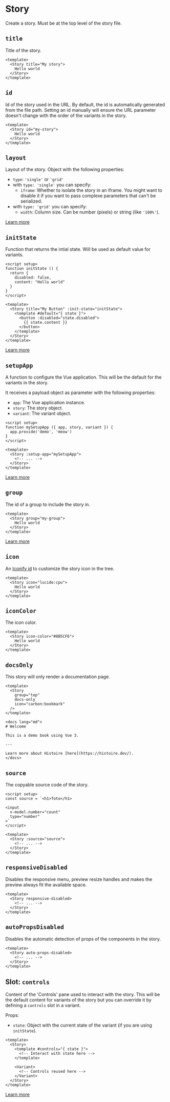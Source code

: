 # Story

Create a story. Must be at the top level of the story file.

## `title`

Title of the story.

```vue
<template>
  <Story title="My story">
    Hello world
  </Story>
</template>
```

## `id`

Id of the story used in the URL. By default, the id is automatically generated from the file path. Setting an id manually will ensure the URL parameter doesn't change with the order of the variants in the story.

```vue
<template>
  <Story id="my-story">
    Hello world
  </Story>
</template>
```

## `layout`

Layout of the story. Object with the following properties:
  - `type`: `'single'` or `'grid'`
  - with `type: 'single'` you can specify:
    - `iframe`: Whether to isolate the story in an iframe. You might want to disable it if you want to pass complexe parameters that can't be serialized.
  - with `type: 'grid'` you can specify:
    - `width`: Column size. Can be number (pixels) or string (like `'100%'`).

[Learn more](../../guide/vue3/stories.md#layout)

## `initState`

Function that returns the intial state. Will be used as default value for variants.

```vue
<script setup>
function initState () {
  return {
    disabled: false,
    content: "Hello world"
  }
}
</script>

<template>
  <Story title="My Button" :init-state="initState">
    <template #default="{ state }">
      <button :disabled="state.disabled">
        {{ state.content }}
      </button>
    </template>
  </Story>
</template>
```

[Learn more](../../guide/vue3/controls.md#init-state)

## `setupApp`

A function to configure the Vue application. This will be the default for the variants in the story.

It receives a payload object as parameter with the following properties:

- `app`: The Vue application instance.
- `story`: The story object.
- `variant`: The variant object.

```vue
<script setup>
function mySetupApp ({ app, story, variant }) {
  app.provide('demo', 'meow')
}
</script>

<template>
  <Story :setup-app="mySetupApp">
    <!-- ... -->
  </Story>
</template>
```

[Learn more](../../guide/vue3/app-setup.md#local-setup)

## `group`

The id of a group to include the story in.

```vue
<template>
  <Story group="my-group">
    Hello world
  </Story>
</template>
```

[Learn more](../../guide/vue3/hierarchy.md#groups)

## `icon`

An [Iconify id](https://icones.js.org/) to customize the story icon in the tree.

```vue
<template>
  <Story icon="lucide:cpu">
    Hello world
  </Story>
</template>
```

## `iconColor`

The icon color.

```vue
<template>
  <Story icon-color="#8B5CF6">
    Hello world
  </Story>
</template>
```

## `docsOnly`

This story will only render a documentation page.

```vue
<template>
  <Story
    group="top"
    docs-only
    icon="carbon:bookmark"
  />
</template>

<docs lang="md">
# Welcome

This is a demo book using Vue 3.

---

Learn more about Histoire [here](https://histoire.dev/).
</docs>

```

## `source`

The copyable source code of the story.

```vue
<script setup>
const source = `<h1>Toto</h1>

<input
  v-model.number="count"
  type="number"
>`
</script>

<template>
  <Story :source="source">
    <!-- ... -->
  </Story>
</template>
```

## `responsiveDisabled`

Disables the responsive menu, preview resize handles and makes the preview always fit the available space.

```vue
<template>
  <Story responsive-disabled>
    <!-- ... -->
  </Story>
</template>
```

## `autoPropsDisabled`

Disables the automatic detection of props of the components in the story.

```vue
<template>
  <Story auto-props-disabled>
    <!-- ... -->
  </Story>
</template>
```

## Slot: `controls`

Content of the 'Controls' pane used to interact with the story. This will be the default content for variants of the story but you can override it by defining a `controls` slot in a variant.

Props:

- `state`: Object with the current state of the variant (if you are using `initState`).

```vue
<template>
  <Story>
    <template #controls="{ state }">
      <!-- Interact with state here -->
    </template>

    <Variant>
      <!-- Controls reused here -->
    </Variant>
  </Story>
</template>
```

[Learn more](../../guide/vue3/controls.md#controls-panel)
